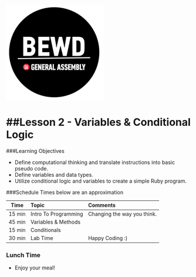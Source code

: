 ![BEWD_Logo](../assets/BEWD_Logo.png)


##Lesson 2 - Variables & Conditional Logic 
========

###Learning Objectives


*	Define computational thinking and translate instructions into basic pseudo code.
*	Define variables and data types.
*	Utilize conditional logic and variables to create a simple Ruby program. 


###Schedule
Times below are an approximation


| Time        | Topic|Comments |
| ------------- |:-------------|:-------------------|
| 15 min | Intro To Programming | Changing the way you think.| 
| 45 min | Variables & Methods | |
| 15 min | Conditionals |  |
| 30 min | Lab Time | Happy Coding :) |


### Lunch Time

- Enjoy your meal!
